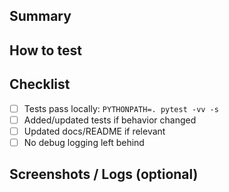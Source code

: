 ## Summary
<!-- What does this PR change? Why? -->

## How to test
<!-- Steps to verify locally -->

## Checklist
- [ ] Tests pass locally: `PYTHONPATH=. pytest -vv -s`
- [ ] Added/updated tests if behavior changed
- [ ] Updated docs/README if relevant
- [ ] No debug logging left behind

## Screenshots / Logs (optional)
<!-- Paste any relevant output -->
